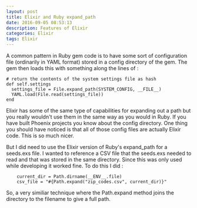 ```yaml
---
layout: post
title: Elixir and Ruby expand_path
date: 2016-09-05 08:53:13
description: Features of Elixir
categories: Elixir
tags: Elixir
---
```


A common pattern in Ruby gem code is to have some sort of configuration file
(ordinarily in YAML format) stored in a config directory of the gem. The
gem then loads this with something along the lines of :

```
# return the contents of the system settings file as hash
def self.settings
  settings_file = File.expand_path(SYSTEM_CONFIG, __FILE__)
  YAML.load(File.read(settings_file))
end
```

Elixir has some of the same type of capabilities for expanding out a path
but you really wouldn't use them in the same way as you would in Ruby. If
you have built Phoenix projects you know about the config directory. One
thing you should have noticed is that all of those config files are actually
Elixir code. This is so much nicer.

But I did need to use the Elixir version of Ruby's expand_path for a seeds.exs
file. I wanted to reference a CSV file that the seeds.exs needed to read and
that was stored in the same directory. Since this was only used while developing
it worked fine. To do this I did :

```
    current_dir = Path.dirname(__ENV__.file)
    csv_file = "#{Path.expand("zip_codes.csv", current_dir)}"
```

So, a very similiar technique where the Path.expand method joins the directory
to the filename to give a full path.

